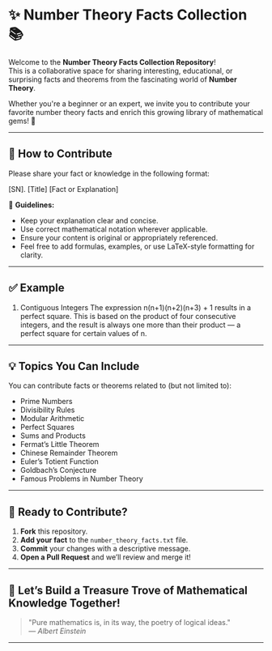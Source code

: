 # ✨ Number Theory Facts Collection 📚

Welcome to the **Number Theory Facts Collection Repository**!  
This is a collaborative space for sharing interesting, educational, or surprising facts and theorems from the fascinating world of **Number Theory**.

Whether you're a beginner or an expert, we invite you to contribute your favorite number theory facts and enrich this growing library of mathematical gems! 🧮

---

## 📝 How to Contribute

Please share your fact or knowledge in the following format:

[SN]. [Title]
[Fact or Explanation]


📌 **Guidelines:**
- Keep your explanation clear and concise.  
- Use correct mathematical notation wherever applicable.  
- Ensure your content is original or appropriately referenced.  
- Feel free to add formulas, examples, or use LaTeX-style formatting for clarity.

---

## ✅ Example

1. Contiguous Integers
The expression n(n+1)(n+2)(n+3) + 1 results in a perfect square.
This is based on the product of four consecutive integers, and the result is always one more than their product — a perfect square for certain values of n.


---

## 💡 Topics You Can Include

You can contribute facts or theorems related to (but not limited to):

- Prime Numbers
- Divisibility Rules
- Modular Arithmetic
- Perfect Squares
- Sums and Products
- Fermat’s Little Theorem
- Chinese Remainder Theorem
- Euler’s Totient Function
- Goldbach’s Conjecture
- Famous Problems in Number Theory

---

## 🚀 Ready to Contribute?

1. **Fork** this repository.
2. **Add your fact** to the `number_theory_facts.txt` file.
3. **Commit** your changes with a descriptive message.
4. **Open a Pull Request** and we’ll review and merge it!

---

## 🙌 Let’s Build a Treasure Trove of Mathematical Knowledge Together!

> "Pure mathematics is, in its way, the poetry of logical ideas."  
> — *Albert Einstein*

---
